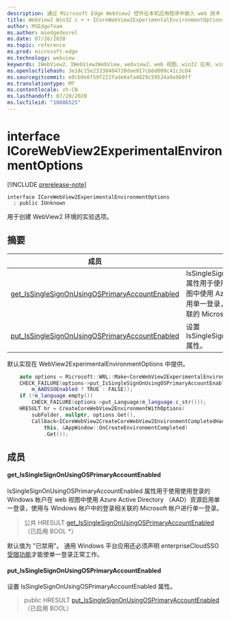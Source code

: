 ```yaml
---
description: 通过 Microsoft Edge WebView2 控件在本机应用程序中嵌入 web 技术（HTML、CSS 和 JavaScript）
title: WebView2 Win32 c + + ICoreWebView2ExperimentalEnvironmentOptions
author: MSEdgeTeam
ms.author: msedgedevrel
ms.date: 07/20/2020
ms.topic: reference
ms.prod: microsoft-edge
ms.technology: webview
keywords: IWebView2、IWebView2WebView、webview2、web 视图、win32 应用、win32、edge、ICoreWebView2、ICoreWebView2Controller、浏览器控件、边缘 html、ICoreWebView2ExperimentalEnvironmentOptions
ms.openlocfilehash: 3e18c15e23338404720dae917cb6d009c41c3c04
ms.sourcegitcommit: e0cb9e6f59f222fade6afa4829c59524a9a9b9ff
ms.translationtype: MT
ms.contentlocale: zh-CN
ms.lasthandoff: 07/20/2020
ms.locfileid: "10886525"
---
```

# interface ICoreWebView2ExperimentalEnvironmentOptions 

[!INCLUDE [prerelease-note](../../includes/prerelease-note.md)]

```
interface ICoreWebView2ExperimentalEnvironmentOptions
  : public IUnknown
```

用于创建 WebView2 环境的实验选项。

## 摘要

 成员                        | 描述
--------------------------------|---------------------------------------------
[get_IsSingleSignOnUsingOSPrimaryAccountEnabled](#get_issinglesignonusingosprimaryaccountenabled) | IsSingleSignOnUsingOSPrimaryAccountEnabled 属性用于使用使用登录的 Windows 帐户在 web 视图中使用 Azure Active Directory （AAD）资源启用单一登录，使用与 Windows 帐户中的登录相关联的 Microsoft 帐户进行单一登录。
[put_IsSingleSignOnUsingOSPrimaryAccountEnabled](#put_issinglesignonusingosprimaryaccountenabled) | 设置 IsSingleSignOnUsingOSPrimaryAccountEnabled 属性。

默认实现在 WebView2ExperimentalEnvironmentOptions 中提供。

```cpp
    auto options = Microsoft::WRL::Make<CoreWebView2ExperimentalEnvironmentOptions>();
    CHECK_FAILURE(options->put_IsSingleSignOnUsingOSPrimaryAccountEnabled(
        m_AADSSOEnabled ? TRUE : FALSE));
    if (!m_language.empty())
        CHECK_FAILURE(options->put_Language(m_language.c_str()));
    HRESULT hr = CreateCoreWebView2EnvironmentWithOptions(
        subFolder, nullptr, options.Get(),
        Callback<ICoreWebView2CreateCoreWebView2EnvironmentCompletedHandler>(
            this, &AppWindow::OnCreateEnvironmentCompleted)
            .Get());
```

## 成员

#### get_IsSingleSignOnUsingOSPrimaryAccountEnabled 

IsSingleSignOnUsingOSPrimaryAccountEnabled 属性用于使用使用登录的 Windows 帐户在 web 视图中使用 Azure Active Directory （AAD）资源启用单一登录，使用与 Windows 帐户中的登录相关联的 Microsoft 帐户进行单一登录。

> 公共 HRESULT [get_IsSingleSignOnUsingOSPrimaryAccountEnabled](#get_issinglesignonusingosprimaryaccountenabled)（已启用 BOOL *）

默认值为 "已禁用"。 通用 Windows 平台应用还必须声明 enterpriseCloudSSO[受限功能](https://docs.microsoft.com/windows/uwp/packaging/app-capability-declarations#restricted-capabilities)才能使单一登录正常工作。

#### put_IsSingleSignOnUsingOSPrimaryAccountEnabled 

设置 IsSingleSignOnUsingOSPrimaryAccountEnabled 属性。

> public HRESULT [put_IsSingleSignOnUsingOSPrimaryAccountEnabled](#put_issinglesignonusingosprimaryaccountenabled)（已启用 BOOL）

